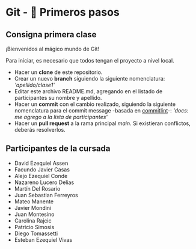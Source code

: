 # Git - 🚀 Primeros pasos

## Consigna primera clase

¡Bienvenidos al mágico mundo de Git!

Para iniciar, es necesario que todos tengan el proyecto a nivel local.

- Hacer un **clone** de este repositorio.
- Crear un nuevo **branch** siguiendo la siguiente nomenclatura: _'apellido/clase1'_
- Editar este archivo README.md, agregando en el listado de participantes su nombre y apellido.
- Hacer un **commit** con el cambio realizado, siguiendo la siguiente nomenclatura para el commit message -basada en [commitlint](https://commitlint.io/)-: _'docs: me agrego a la lista de participantes'_
- Hacer un **pull request** a la rama principal _main_. Si existieran conflictos, deberás resolverlos.

## Participantes de la cursada
- David Ezequiel Assen
- Facundo Javier Casas
- Alejo Ezequiel Conde
- Nazareno Lucero Delias
- Martín Del Rosario
- Juan Sebastian Ferreyros
- Mateo Manente
- Javier Mondini
- Juan Montesino
- Carolina Rajcic
- Patricio Simosis
- Diego Tomassetti
- Esteban Ezequiel Vivas